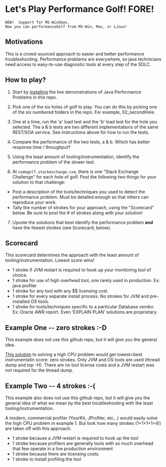 # Let's Play Performance Golf!  FORE!
```
NEW!  Support for MS-Windows.
Now you can performanceGolf from MS-Win, Mac, or Linux!
```


## Motivations
This is a crowd-sourced approach to easier and better performance troubleshooting.  Performance problems are everywhere, so java technicians need access to easy-to-use diagnostic tools at every step of the SDLC.

## How to play?

1. Start by [installing](https://github.com/eostermueller/performanceGolf/wiki/Install-and-Run) the live demonstrations of Java Performance Problems in this repo.

2. Pick one of the six holes of golf to play.  You can do this by picking one of the six numbered folders in the repo.  For example, 02_secondHole.

3. One at a time, run the 'a' load test and the 'b' load test for the hole you selected.  The a & b tests are two different implementations of the same REST/SOA service.  See instructions above for how to run the tests.  

4. Compare the performance of the two tests, a & b.  Which has better response time / throughput?  

5. Using the least amount of tooling/instrumentation, identify the performance problem of the slower test.

6. At ```codegolf.stackexchange.com```, there is one "Stack Exchange Challenge" for each hole of golf.  Post the following two things for your solution to that challenge:
  * Post a description of the tools/techniques you used to detect the performance problem.  Must be detailed enough so that others can reproduce your work.
  * Tally the number of strokes for your approach, using the "Scorecard" below.  Be sure to post the # of strokes along with your solution!

7. Upvote the solutions that best identify the performance problem __and__ have the fewest strokes (see Scorecard, below).


## Scorecard
This scorecard determines the approach with the least amount of tooling/instrumentation.  Lowest score wins!  

* 1 stroke if JVM restart is required to hook up your monitoring tool of choice.
* 1 stroke for use of high overhead tool, one rarely used in production.  Ex:  java profiler
* 1 stroke for any tool with any $$ licensing cost.
* 1 stroke for every separate install process. No strokes for JVM and pre-installed OS tools. 
* 1 stroke for tools/techniques specific to a particular Database vendor.  Ex: Oracle AWR report.  Even ‘EXPLAIN PLAN’ solutions are proprietary.

## Example One -- zero strokes :-D
This example does not use this github repo, but it will give you the general idea.


[This solution](http://www.nurkiewicz.com/2012/08/which-java-thread-consumes-my-cpu.html) to solving a high CPU problem would get lowest=best instrumentatin score:  zero strokes.  Only JVM and OS tools are used (thread dump and top -H).  There are no tool license costs and a JVM restart was not required for the thread dump.

## Example Two -- 4 strokes :-(
This example also does not use this github repo, but it will give you the general idea of what we mean by the best troubleshooting with the least tooling/instrumentation.


A modern, commercial profiler (YourKit, JProfiler, etc...) would easily solve the high CPU problem in example 1.  But look how many strokes (1+1+1+1=4!) are taken off with this approach:
  * 1 stroke because a JVM restart is required to hook up the tool
  * 1 stroke because profilers are generally tools with so much overhead that few operate in a live production environment
  * 1 stroke because there are licensing costs.
  * 1 stroke to install profiling the tool
